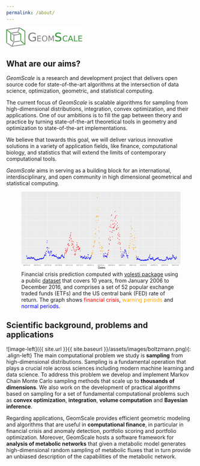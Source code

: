 ```yaml
---
permalink: /about/
---
```


<img width="40%" src="/assets/images/logo.png">

## What are our aims?

*GeomScale* is a research and development project that delivers open source code
for state-of-the-art algorithms at the intersection of data science, optimization,
geometric, and statistical computing.


The current focus of *GeomScale* is scalable
algorithms for sampling from high-dimensional distributions, integration,
convex optimization, and their applications. One of our ambitions is to
fill the gap between theory and practice by turning state-of-the-art
theoretical tools in geometry and optimization to state-of-the-art implementations.

We believe that towards this goal, we will deliver various innovative solutions
in a variety of application fields, like finance, computational biology, and
statistics that will extend the limits of contemporary computational tools.

*GeomScale* aims in serving as a building block for an international,
interdisciplinary, and open community in high dimensional geometrical
and statistical computing.

<figure>
  <img src="/assets/images/crisis.png" alt="my alt text"/>
  <figcaption>
  Financial crisis prediction computed with
  <a href="https://github.com/GeomScale/volume_approximation">volesti package</a> using
  a public <a href="https://stanford.edu/class/ee103/portfolio.html">dataset</a>
  that covers 10 years, from January 2006 to December 2016, and comprises a set of
  52 popular exchange traded funds (ETFs) and the US central bank (FED) rate of
  return.
  The graph shows <span style="color:red">financial crisis</span>,
  <span style="color:orange">warning periods</span> and
  <span style="color:blue">normal periods</span>.
  </figcaption>
</figure>

## Scientific background, problems and applications

![image-left]({{ site.url }}{{ site.baseurl }}/assets/images/boltzmann.png){: .align-left}
The main computational problem we study is **sampling** from high-dimensional distributions.
Sampling  is a fundamental operation that plays a crucial role across sciences
including modern machine learning and data science. To address this problem we develop 
and implement Markov Chain Monte Carlo sampling methods that scale up to **thousands of dimensions**.  We also work on the development of practical algorithms based on sampling for a
set of fundamental computational problems such as **convex optimization**,
**integration**, **volume computation** and **Bayesian inference**.

Regarding applications, GeomScale provides efficient geometric modeling and algorithms
that are useful in **computational finance**, in particular in financial crisis and anomaly detection, portfolio
scoring and portfolio optimization. Moreover, GeomScale hosts a software framework for
**analysis of metabolic networks** that given a metabolic model generates high-dimensional
random sampling of metabolic fluxes that in turn provide an unbiased description of the
capabilities of the metabolic network.
